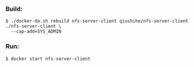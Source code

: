 ### Build:

```
$ ./docker-do.sh rebuild nfs-server-client qiushihe/nfs-server-client ./nfs-server-client \
  --cap-add=SYS_ADMIN
```

### Run:

```
$ docker start nfs-server-client
```
